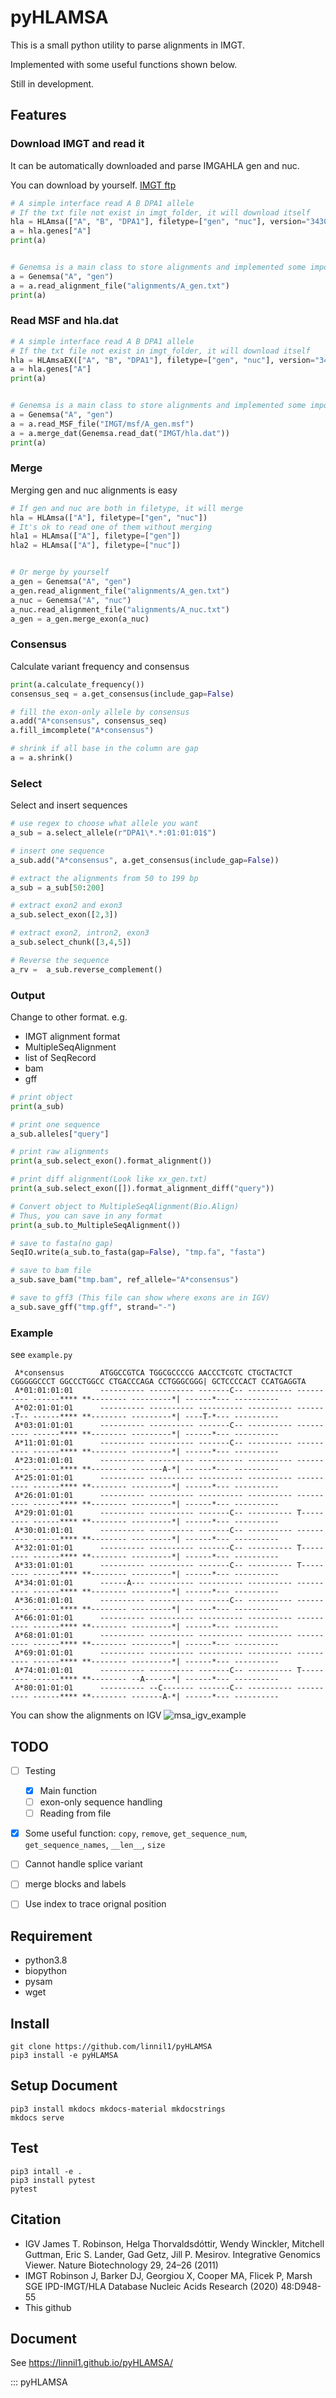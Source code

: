 # pyHLAMSA

This is a small python utility to parse alignments in IMGT.

Implemented with some useful functions shown below.

Still in development.

## Features

### Download IMGT and read it
It can be automatically downloaded and parse IMGAHLA gen and nuc.

You can download by yourself. [IMGT ftp](ftp://ftp.ebi.ac.uk/pub/databases/ipd/imgt/hla/)

``` python
# A simple interface read A B DPA1 allele
# If the txt file not exist in imgt_folder, it will download itself
hla = HLAmsa(["A", "B", "DPA1"], filetype=["gen", "nuc"], version="3430")
a = hla.genes["A"]
print(a)


# Genemsa is a main class to store alignments and implemented some important function
a = Genemsa("A", "gen")
a = a.read_alignment_file("alignments/A_gen.txt")
print(a)
```

### Read MSF and hla.dat
``` python
# A simple interface read A B DPA1 allele
# If the txt file not exist in imgt_folder, it will download itself
hla = HLAmsaEX(["A", "B", "DPA1"], filetype=["gen", "nuc"], version="3430")
a = hla.genes["A"]
print(a)


# Genemsa is a main class to store alignments and implemented some important function
a = Genemsa("A", "gen")
a = a.read_MSF_file("IMGT/msf/A_gen.msf")
a = a.merge_dat(Genemsa.read_dat("IMGT/hla.dat"))
print(a)
```

### Merge
Merging gen and nuc alignments is easy

``` python
# If gen and nuc are both in filetype, it will merge
hla = HLAmsa(["A"], filetype=["gen", "nuc"])
# It's ok to read one of them without merging
hla1 = HLAmsa(["A"], filetype=["gen"])
hla2 = HLAmsa(["A"], filetype=["nuc"])


# Or merge by yourself
a_gen = Genemsa("A", "gen")
a_gen.read_alignment_file("alignments/A_gen.txt")
a_nuc = Genemsa("A", "nuc")
a_nuc.read_alignment_file("alignments/A_nuc.txt")
a_gen = a_gen.merge_exon(a_nuc)
```

### Consensus
Calculate variant frequency and consensus

``` python
print(a.calculate_frequency())
consensus_seq = a.get_consensus(include_gap=False)

# fill the exon-only allele by consensus
a.add("A*consensus", consensus_seq)
a.fill_imcomplete("A*consensus")

# shrink if all base in the column are gap
a = a.shrink()
```

### Select
Select and insert sequences

``` python
# use regex to choose what allele you want
a_sub = a.select_allele(r"DPA1\*.*:01:01:01$")

# insert one sequence
a_sub.add("A*consensus", a.get_consensus(include_gap=False))

# extract the alignments from 50 to 199 bp
a_sub = a_sub[50:200]

# extract exon2 and exon3
a_sub.select_exon([2,3])

# extract exon2, intron2, exon3
a_sub.select_chunk([3,4,5])

# Reverse the sequence
a_rv =  a_sub.reverse_complement()
```

### Output
Change to other format. e.g.

* IMGT alignment format
* MultipleSeqAlignment
* list of SeqRecord
* bam
* gff

``` python
# print object
print(a_sub)

# print one sequence
a_sub.alleles["query"]

# print raw alignments
print(a_sub.select_exon().format_alignment())

# print diff alignment(Look like xx_gen.txt)
print(a_sub.select_exon([]).format_alignment_diff("query"))

# Convert object to MultipleSeqAlignment(Bio.Align)
# Thus, you can save in any format
print(a_sub.to_MultipleSeqAlignment())

# save to fasta(no gap)
SeqIO.write(a_sub.to_fasta(gap=False), "tmp.fa", "fasta")

# save to bam file
a_sub.save_bam("tmp.bam", ref_allele="A*consensus")

# save to gff3 (This file can show where exons are in IGV)
a_sub.save_gff("tmp.gff", strand="-")
```

### Example

see `example.py`

```
 A*consensus        ATGGCCGTCA TGGCGCCCCG AACCCTCGTC CTGCTACTCT CGGGGGCCCT GGCCCTGGCC CTGACCCAGA CCTGGGCGGG| GCTCCCCACT CCATGAGGTA
 A*01:01:01:01      ---------- ---------- -------C-- ---------- ---------- ------**** **-------- ---------*| ------*--- ----------
 A*02:01:01:01      ---------- ---------- ---------- ---------- -------T-- ------**** **-------- ---------*| ----T-*--- ----------
 A*03:01:01:01      ---------- ---------- -------C-- ---------- ---------- ------**** **-------- ---------*| ------*--- ----------
 A*11:01:01:01      ---------- ---------- -------C-- ---------- ---------- ------**** **-------- ---------*| ------*--- ----------
 A*23:01:01:01      ---------- ---------- ---------- ---------- ---------- ------**** **-------- -------A-*| ------*--- ----------
 A*25:01:01:01      ---------- ---------- ---------- ---------- ---------- ------**** **-------- ---------*| ------*--- ----------
 A*26:01:01:01      ---------- ---------- ---------- ---------- ---------- ------**** **-------- ---------*| ------*--- ----------
 A*29:01:01:01      ---------- ---------- -------C-- ---------- T--------- ------**** **-------- ---------*| ------*--- ----------
 A*30:01:01:01      ---------- ---------- -------C-- ---------- ---------- ------**** **-------- ---------*| ------*--- ----------
 A*32:01:01:01      ---------- ---------- -------C-- ---------- T--------- ------**** **-------- ---------*| ------*--- ----------
 A*33:01:01:01      ---------- ---------- -------C-- ---------- T--------- ------**** **-------- ---------*| ------*--- ----------
 A*34:01:01:01      ------A--- ---------- ---------- ---------- ---------- ------**** **-------- ---------*| ------*--- ----------
 A*36:01:01:01      ---------- ---------- -------C-- ---------- ---------- ------**** **-------- ---------*| ------*--- ----------
 A*66:01:01:01      ---------- ---------- ---------- ---------- ---------- ------**** **-------- ---------*| ------*--- ----------
 A*68:01:01:01      ---------- ---------- ---------- ---------- ---------- ------**** **-------- ---------*| ------*--- ----------
 A*69:01:01:01      ---------- ---------- ---------- ---------- ---------- ------**** **-------- ---------*| ------*--- ----------
 A*74:01:01:01      ---------- ---------- -------C-- ---------- T--------- ------**** **-------- --A------*| ------*--- ----------
 A*80:01:01:01      ---------- --C------- -------C-- ---------- ---------- ------**** **-------- -------A-*| ------*--- ----------
```

You can show the alignments on IGV
![msa_igv_example](https://raw.githubusercontent.com/linnil1/pyHLAMSA/main/HLA_msa.png)


## TODO
* [ ] Testing
  * [x] Main function
  * [ ] exon-only sequence handling
  * [ ] Reading from file
* [x] Some useful function: `copy`, `remove`, `get_sequence_num`, `get_sequence_names`, `__len__`, `size`
* [ ] Cannot handle splice variant
* [ ] merge blocks and labels
* [ ] Use index to trace orignal position


## Requirement
* python3.8
* biopython
* pysam
* wget

## Install
```
git clone https://github.com/linnil1/pyHLAMSA
pip3 install -e pyHLAMSA
```

## Setup Document
```
pip3 install mkdocs mkdocs-material mkdocstrings
mkdocs serve
```

## Test
```
pip3 intall -e .
pip3 install pytest
pytest
```

## Citation
* IGV
    James T. Robinson, Helga Thorvaldsdóttir, Wendy Winckler, Mitchell Guttman, Eric S. Lander, Gad Getz, Jill P. Mesirov. Integrative Genomics Viewer. Nature Biotechnology 29, 24–26 (2011)
* IMGT
    Robinson J, Barker DJ, Georgiou X, Cooper MA, Flicek P, Marsh SGE
    IPD-IMGT/HLA Database
    Nucleic Acids Research (2020) 48:D948-55
* This github

## Document
See https://linnil1.github.io/pyHLAMSA/

::: pyHLAMSA
